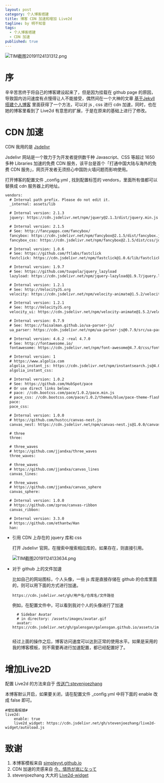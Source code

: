 ```yaml
---
layout: post
category: 个人博客搭建
title: 博客 CDN 加速和增加 Live2d
tagline: by 明不知昔
tags: 
  - 个人博客搭建
  - CDN 加速
published: true
---
```


![TIM截图20191124131312.png](https://i.loli.net/2019/11/24/ZPfUFSTdKuXQlq1.png)



# 序

辛辛苦苦终于将自己的博客建设起来了，但是因为挂载在 github page 的原因，导致国内访问速度有点慢得让人不能接受，偶然间在一个大神的文章 [基于Jekyll搭建个人博客](https://wu-kan.github.io/posts/%E5%8D%9A%E5%AE%A2%E6%90%AD%E5%BB%BA/%E5%9F%BA%E4%BA%8EJekyll%E6%90%AD%E5%BB%BA%E4%B8%AA%E4%BA%BA%E5%8D%9A%E5%AE%A2) 里面获得了一个方法，可以对  js , css 进行 cdn 加速，同时，也在她的博客里看到了 Live2d 有意思的扩展，于是在原来的基础上进行了修改。

<!--more-->

# CDN 加速

CDN 我用的是 [ Jsdelivr](https://www.jsdelivr.com/)

 Jsdelivr 网站是一个致力于为开发者提供数千种 Javascript、CSS 等超过 1650 多种 Libraries 加速的免费 CDN 服务，该平台是首个「打通中国大陆与海外的免费 CDN 服务」，网页开发者无须担心中国防火墙问题而影响使用。 

打开博客的配置文件 _config.yml , 找到配置标签的 vendors，里面所有值都可以替换成 cdn 服务器上的地址。

``` HTML
vendors:
  # Internal path prefix. Please do not edit it.
  _internal: assets/lib

  # Internal version: 2.1.3
  jquery: https://cdn.jsdelivr.net/npm/jquery@2.1.3/dist/jquery.min.js

  # Internal version: 2.1.5
  # See: http://fancyapps.com/fancybox/
  fancybox: https://cdn.jsdelivr.net/npm/fancybox@2.1.5/dist/fancybox.jquery.cjs.min.js
  fancybox_css: https://cdn.jsdelivr.net/npm/fancybox@2.1.5/dist/css/jquery.fancybox.css

  # Internal version: 1.0.6
  # See: https://github.com/ftlabs/fastclick
  fastclick: https://cdn.jsdelivr.net/npm/fastclick@1.0.6/lib/fastclick.min.js

  # Internal version: 1.9.7
  # See: https://github.com/tuupola/jquery_lazyload
  lazyload: https://cdn.jsdelivr.net/npm/jquery-lazyload@1.9.7/jquery.lazyload.min.js

  # Internal version: 1.2.1
  # See: http://VelocityJS.org
  velocity: https://cdn.jsdelivr.net/npm/velocity-animate@1.5.2/velocity.min.js

  # Internal version: 1.2.1
  # See: http://VelocityJS.org
  velocity_ui: https://cdn.jsdelivr.net/npm/velocity-animate@1.5.2/velocity.ui.js

  # Internal version: 0.7.9
  # See: https://faisalman.github.io/ua-parser-js/
  ua_parser: https://cdn.jsdelivr.net/npm/ua-parser-js@0.7.9/src/ua-parser.min.js

  # Internal version: 4.6.2 -real 4.7.0
  # See: http://fontawesome.io/
  fontawesome: https://cdn.jsdelivr.net/npm/font-awesome@4.7.0/css/font-awesome.min.css

  # Internal version: 1
  # https://www.algolia.com
  algolia_instant_js: https://cdn.jsdelivr.net/npm/instantsearch.js@4.0.0/dist/instantsearch.production.min.js
  algolia_instant_css:

  # Internal version: 1.0.2
  # See: https://github.com/HubSpot/pace
  # Or use direct links below:
  # pace: //cdn.bootcss.com/pace/1.0.2/pace.min.js
  # pace_css: //cdn.bootcss.com/pace/1.0.2/themes/blue/pace-theme-flash.min.css
  pace:
  pace_css:

  # Internal version: 1.0.0
  # https://github.com/hustcc/canvas-nest.js
  canvas_nest: https://cdn.jsdelivr.net/npm/canvas-nest.js@1.0.0/canvas-nest.min.js

  # three
  three:

  # three_waves
  # https://github.com/jjandxa/three_waves
  three_waves:

  # three_waves
  # https://github.com/jjandxa/canvas_lines
  canvas_lines:

  # three_waves
  # https://github.com/jjandxa/canvas_sphere
  canvas_sphere:

  # Internal version: 1.0.0
  # https://github.com/zproo/canvas-ribbon
  canvas_ribbon:

  # Internal version: 3.3.0
  # https://github.com/ethantw/Han
  han:
```

* 引用 CDN 上存在的  jquery 库和 css

  打开 Jsdelivr 官网，在搜索中搜索相应库的，如果存在，则直接引用。

  ![TIM截图20191124133634.png](https://i.loli.net/2019/11/24/n1salZ8wcOhGU9Y.png)

* 对于 github 上的文件加速

  比如自己的网站图标，个人头像，一些 js 库是直接存储在 github 的仓库里面的，则可以用下面的方式进行加速。

  `https://cdn.jsdelivr.net/gh/用户名/仓库名/文件路径`
  
  例如，在配置文件中，可以看到我对个人的头像进行了加速

  ```
	# Sidebar Avatar
	# in directory: /assets/images/avatar.gif
	avatar: https://cdn.jsdelivr.net/gh/galensgan/galensgan.github.io/assets/images/info/author.jpg
    
  ```

	经过上面的操作之后，博客访问速度可以达到正常的使用水平。如果是采用的我的博客模板，则不需要再进行加速配置，都已经配置好了。

# 增加Live2D

配置 Live2d 的方法来自于 [ 传送门:stevenjoezhang](https://github.com/stevenjoezhang/live2d-widget)

本博客默认开启，如果要关闭，请在配置文件 _config.yml 中将下面的 enable 改成 false 即可。

```
#增加看板娘#
live2d:
    enable: true
    live2d_widget: https://cdn.jsdelivr.net/gh/stevenjoezhang/live2d-widget/autoload.js
```


# 致谢

1. 本博客模板来自 [simpleyyt.github.io](https://github.com/Simpleyyt/simpleyyt.github.io)
2. CDN 加速的灵感来自 [今、情热が岚になって](https://wu-kan.github.io)
3. stevenjoezhang 大大的 [Live2d-widget](https://github.com/stevenjoezhang/live2d-widget)

